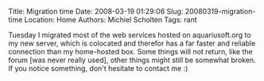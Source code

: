 Title: Migration time
Date: 2008-03-19 01:29:06
Slug: 20080319-migration-time
Location: Home
Authors: Michiel Scholten
Tags: rant

<p>Tuesday I migrated most of the web services hosted on aquariusoft.org to my new server, which is colocated and therefor has a far faster and reliable connection than my home-hosted box. Some things will not return, like the forum [was never really used], other things might still be somewhat broken. If you notice something, don't hesitate to contact me :)</p>